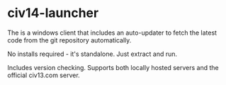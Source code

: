 # civ14-launcher

The is a windows client that includes an auto-updater to fetch the latest code from the git repository automatically.

No installs required - it's standalone. Just extract and run.

Includes version checking. Supports both locally hosted servers and the official civ13.com server.
